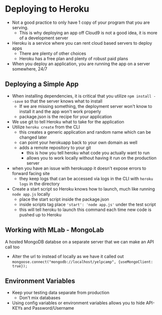 # Deploying to Heroku
- Not a good practice to only have 1 copy of your program that you are serving.
  - This is why deploying an app off Cloud9 is not a good idea, it is more of a development server
- Heroku is a service where you can rent cloud based servers to deploy apps
  - There are plenty of other choices
  - Heroku has a free plan and plenty of robust paid plans
- When you deploy an application, you are running the app on a server somewhere, 24/7

## Deploying a Simple App
- When installing dependencies, it is critical that you utilize `npm install --save` so that the server knows what to install
  - If we are missing something, the deployment server won't know to install it and the app won't work properly
  - package.json is the recipe for your application
- We use git to tell Heroku what to take for the application
- Utilize `heroku create` from the CLI
  - this creates a generic application and random name which can be changed later
  - can point your herokuapp back to your own domain as well
  - adds a remote repository to your git
    - this is how you tell heroku what code you actually want to run
    - allows you to work locally without having it run on the production server
- when you have an issue with herokuapp it doesn't expose errors to forward facing site
  - they keep logs that can be accessed via logs in the CLI with `heroku logs` in the directory
- Create a start script so Heroku knows how to launch, much like running `node app.js` locally
  - place the start script inside the package.json
  - inside scripts tag place `'start': 'node app.js'` under the test script
  - this will tell heroku to launch this command each time new code is pushed up to Heroku

## Working with MLab - MongoLab
A hosted MongoDB databse on a separate server that we can make an API call too
- Alter the url to instead of locally as we have it called out
` mongoose.connect("mongodb://localhost/yelpcamp", {useMongoClient: true}); `

## Environment Variables
- Keep your testing data separate from production
  - Don't mix databases
- Using config variables or environment variables allows you to hide API-KEYs and Password/Username